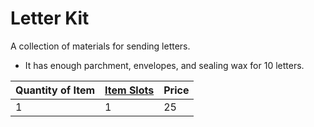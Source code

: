 # Letter Kit

A collection of materials for sending letters.

* It has enough parchment, envelopes, and sealing wax for 10 letters.

|Quantity of Item|[Item Slots](../../../../../Player%20Characters/Derived%20Statistics/Item%20Slots.md)|Price|
|----------------|----------|-----|
|1|1|25|
